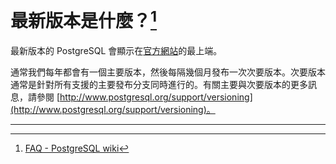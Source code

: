 # 最新版本是什麼？[^1]

最新版本的 PostgreSQL 會顯示在[官方網站](http://www.postgresql.org/)的最上端。

通常我們每年都會有一個主要版本，然後每隔幾個月發布一次次要版本。次要版本通常是針對所有支援的主要發布分支同時進行的。有關主要與次要版本的更多訊息，請參閱 [http://www.postgresql.org/support/versioning](http://www.postgresql.org/support/versioning)。

---



[^1]: [FAQ - PostgreSQL wiki](https://wiki.postgresql.org/wiki/FAQ#What_is_the_most_recent_release.3F)

